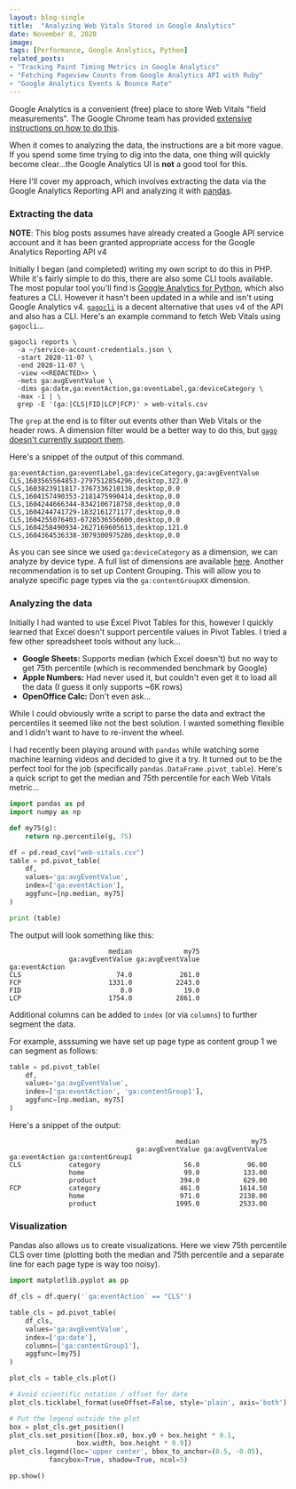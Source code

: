 ```yaml
---
layout: blog-single
title:  "Analyzing Web Vitals Stored in Google Analytics"
date: November 8, 2020
image: 
tags: [Performance, Google Analytics, Python]
related_posts:
- "Tracking Paint Timing Metrics in Google Analytics"
- "Fetching Pageview Counts from Google Analytics API with Ruby"
- "Google Analytics Events & Bounce Rate"
---
```


Google Analytics is a convenient (free) place to store Web Vitals "field measurements". The Google Chrome team has provided [extensive instructions on how to do this](https://github.com/GoogleChrome/web-vitals#send-the-results-to-google-analytics).

When it comes to analyzing the data, the instructions are a bit more vague. If you spend some time trying to dig into the data, one thing will quickly become clear...the Google Analytics UI is **not** a good tool for this.

Here I'll cover my approach, which involves extracting the data via the Google Analytics Reporting API and analyzing it with [pandas](https://pandas.pydata.org/).

<!-- excerpt_separator -->

### Extracting the data

<div class="tout tout--secondary">
<p><strong>NOTE</strong>:  This blog posts assumes have already created a Google API service account and it has been granted appropriate access for the Google Analytics Reporting API v4</p>
</div>


Initially I began (and completed) writing my own script to do this in PHP. While it's fairly simple to do this, there are also some CLI tools available. The most popular tool you'll find is [Google Analytics for Python](https://github.com/debrouwere/google-analytics), which also features a CLI. However it hasn't been updated in a while and isn't using Google Analytics v4. [`gagocli`](https://github.com/MarkEdmondson1234/gago) is a decent alternative that uses v4 of the API and also has a CLI. Here's an example command to fetch Web Vitals using `gagocli`...

```
gagocli reports \
  -a ~/service-account-credentials.json \
  -start 2020-11-07 \
  -end 2020-11-07 \
  -view <<REDACTED>> \
  -mets ga:avgEventValue \
  -dims ga:date,ga:eventAction,ga:eventLabel,ga:deviceCategory \
  -max -1 | \
  grep -E '(ga:|CLS|FID|LCP|FCP)' > web-vitals.csv
```

The `grep` at the end is to filter out events other than Web Vitals or the header rows. A dimension filter would be a better way to do this, but [`gago` doesn't currently support them](https://github.com/MarkEdmondson1234/gago/issues/6).

Here's a snippet of the output of this command.

```
ga:eventAction,ga:eventLabel,ga:deviceCategory,ga:avgEventValue
CLS,1603565564853-2797512854296,desktop,322.0
CLS,1603823911817-3767336210138,desktop,0.0
CLS,1604157490353-2181475990414,desktop,0.0
CLS,1604244666344-8342106718758,desktop,0.0
CLS,1604244741729-1832161271177,desktop,0.0
CLS,1604255076403-6728536556600,desktop,0.0
CLS,1604258490934-2627169605613,desktop,121.0
CLS,1604364536338-3079300975286,desktop,0.0
```

As you can see since we used `ga:deviceCategory` as a dimension, we can analyze by device type. A full list of dimensions are available [here](https://ga-dev-tools.appspot.com/dimensions-metrics-explorer/). Another recommendation is to set up Content Grouping. This will allow you to analyze specific page types via the `ga:contentGroupXX` dimension.

### Analyzing the data

Initially I had wanted to use Excel Pivot Tables for this, however I quickly learned that Excel doesn't support percentile values in Pivot Tables. I tried a few other spreadsheet tools without any luck...

- **Google Sheets:** Supports median (which Excel doesn't) but no way to get 75th percentile (which is recommended benchmark by Google)
- **Apple Numbers:** Had never used it, but couldn't even get it to load all the data (I guess it only supports ~6K rows)
- **OpenOffice Calc:** Don't even ask...

While I could obviously write a script to parse the data and extract the percentiles it seemed like not the best solution. I wanted something flexible and I didn't want to have to re-invent the wheel.

I had recently been playing around with `pandas` while watching some machine learning videos and decided to give it a try. It turned out to be the perfect tool for the job (specifically `pandas.DataFrame.pivot_table`). Here's a quick script to get the median and 75th percentile for each Web Vitals metric...

```python
import pandas as pd
import numpy as np

def my75(g):
    return np.percentile(g, 75)

df = pd.read_csv("web-vitals.csv")
table = pd.pivot_table(
    df, 
    values='ga:avgEventValue',
    index=['ga:eventAction'],
    aggfunc=[np.median, my75]
)

print (table)
```

The output will look something like this:

```
                         median             my75
               ga:avgEventValue ga:avgEventValue
ga:eventAction
CLS                        74.0            261.0
FCP                      1331.0           2243.0
FID                         8.0             19.0
LCP                      1754.0           2861.0
```

Additional columns can be added to `index` (or via `columns`) to further segment the data.

For example, asssuming we have set up page type as content group 1 we can segment as follows:


```python
table = pd.pivot_table(
    df,
    values='ga:avgEventValue',
    index=['ga:eventAction', 'ga:contentGroup1'],
    aggfunc=[np.median, my75]
)
```

Here's a snippet of the output:

```
                                          median             my75
                                ga:avgEventValue ga:avgEventValue
ga:eventAction ga:contentGroup1
CLS            category                     56.0            96.00
               home                         99.0           133.00
               product                     394.0           629.00
FCP            category                    461.0          1614.50
               home                        971.0          2138.00
               product                    1995.0          2533.00
```

### Visualization

Pandas also allows us to create visualizations. Here we view 75th percentile CLS over time (plotting both the median and 75th percentile and a separate line for each page type is way too noisy).

```python
import matplotlib.pyplot as pp

df_cls = df.query('`ga:eventAction` == "CLS"')

table_cls = pd.pivot_table(
    df_cls,
    values='ga:avgEventValue',
    index=['ga:date'],
    columns=['ga:contentGroup1'],
    aggfunc=[my75]
)

plot_cls = table_cls.plot()

# Avoid scientific notation / offset for date
plot_cls.ticklabel_format(useOffset=False, style='plain', axis='both')

# Put the legend outside the plot
box = plot_cls.get_position()
plot_cls.set_position([box.x0, box.y0 + box.height * 0.1,
                 box.width, box.height * 0.9])
plot_cls.legend(loc='upper center', bbox_to_anchor=(0.5, -0.05),
          fancybox=True, shadow=True, ncol=5)

pp.show()
```